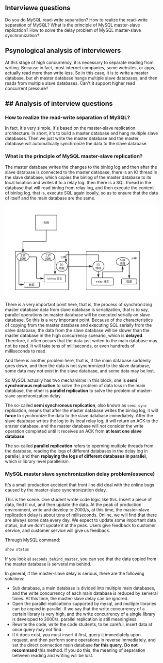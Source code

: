 ## Interviewe questions
Do you do MySQL read-write separation? How to realize the read-write separation of MySQL? What is the principle of MySQL master-slave replication? How to solve the delay problem of MySQL master-slave synchronization?

## Psynological analysis of interviewers
At this stage of high concurrency, it is necessary to separate reading from writing. Because in fact, most internet companies, some websites, or apps, actually read more than write less. So in this case, it is to write a master database, but eh master database hangs multiple slave databases, and then reads from multiple slave databases. Can't it support higher read concurrent pressure?

## ## Analysis of interview questions
### How to realize the read-write separation of MySQL?
In fact, it's very simple. It's based on the master-slave replication architecture. In short, it's to build a master database and hang multiple slave databases. Then we just write the master database and the master database will automatically synchronize the data to the slave database.

### What is the principle of MySQL master-slave replication?
The master database writes the changes to the binlog log and then after the slave database is connected to the master database, there is an IO thread in the slave database, which copies the binlog of the master database to its local location and writes it to a relay log. then there is a SQL thread in the database that will read binlog from relay log, and then execute the content of binlog log, that is, execute SQL again lcoally, so as to ensure that the data of itself and the main database are the same.

![mysql-master-slave](/images/mysql-master-slave.png)

There is a very important point here, that is, the process of synchronizing master database data from slave database is serialization, that is to say, parallel operations on master database will be executed serially on slave database. So this is a very important point. Because of the characteristics of copying from the master database and executing SQL serially from the salve database, the data from the slave database will be slower than the master database in the high concurrency scenario, which is **delayed**. Therefore, it often occurs that the data just writen to the main database may not be read. It will take tens of milliseconds, or even hundreds of milliseconds to read.

And there is another problem here, that is, if the main database suddenly goes down, and then the data is not synchronized to the slave database, some data may not exist in the slave database, and some data may be lost.

So MySQL actually has two mechanisms in this block, one is **semi synchronous replication** to solve the problem of data loss in the main database, the other is **parallel replication** to solve the problem of master-slave synchronization delay.

The so-called **semi synchronous replication**, also known as `semi sync` replication, means that after the master database writes the binlog log, it will **force** to synchronize the data to the slave database immediately. After the slave database writes the log to its local relay log, it will return an ACK to the amster database, and the master database will not consider the write operation completed until it receives an ACK from **at least one slave database**.

The so-called **parallel replication** refers to operning multiple threads from the database, reading the logs of different databases in the delay log in parallel, and then **replaying the logs of different databases in parallel**, which is library level parallelism.

### MySQL master slave synchronization delay problem(essence)
It's a small production accident that front line did deal with the online bugs caused by the master-slace synchronization delay.

This is the scene. One student wrote code logic like this. Insert a piece of data, find it out, and then update the data. At the peak of production environment, write and develop to 2000/s, at this time, the master-slave replication delay is about tens of milliseconds. Online, we will find that there are always some data every day. We expect to update some important data status, but we don't update it at the peak. Users give feedback to customer service, and customer service will give us feedback.

Through MySQL command:
```sql
show status
```
If you look at `seconds_behind_master`, you can see that the data copied from the master database is serveral ms behind.

In general, if the master-slave delay is serious, there are the following solutions:
- Sub database, a main database is divided into multiple main databases, and the write concurrency of each main database is reduced by serveral times. At this time, the master-slave delay can be ignored.
- Open the parallel replicationo supported by mysql, and multiple libraries can be copied in parallel. If we say that the write concurrency of a certain library is very high, and the write concurrency of a single library is developed to 2000/s, parallel replication is still meaningless.
- Rewrite the code, write the code students, to be careful, insert data at once query may not find.
- If it does exist, you must insert it first, query it immediately upon request, and then perform some operations in reverse immediately, and set the direct connection main database **for this query**. **Do not recommand** this method. If you do this, the meaning of separation between reading and writing will be lost.
